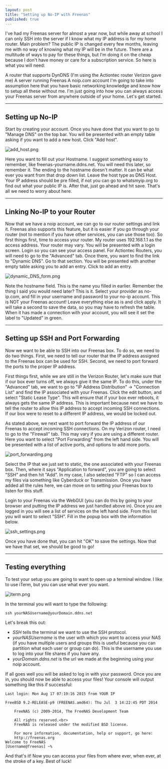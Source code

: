 ```yaml
---
layout: post
title: "Setting up No-IP with Freenas"
published: true
---
```



I've had my Freenas server for almost a year now, but while away at school I can only SSH into the server if I know what my IP address is for my home router. Main problem? The public IP is changed every few months, leaving me with no way of knowing what my IP will be in the future. There are a multitude of ways to pay for these things, but I'm doing it on the cheap because I don't have money or care for a subscription service. So here is what you will need:

A router that supports DynDNS (I'm using the Actiontec router Verizon gave me)
A server running Freenas
A noip.com account
I'm going to take into assumption here that you have basic networking knowledge and know how to setup all these without me. I'm just going into how you can always access your Freenas server from anywhere outside of your home. Let's get started.

-----

## Setting up No-IP

Start by creating your account. Once you have done that you want to go to "Manage DNS" on the top bar. You will be presented with an empty table asking if you want to add a new host. Click "Add host".

![add_host.png]({{site.baseurl}}/_posts/add_host.png)

Here you want to fill out your Hostname. I suggest something easy to remember, like freenas-yourname.ddns.net. You will need this later, so remember it. The ending to the hostname doesn't matter. It can be what ever you want from that drop down list. Leave the host type as DNS Host. Your IP address should be pre filled, if not you can go to whatsmyip.org to find out what your public IP is. After that, just go ahead and hit save. That's all we need to worry about here.

-----

## Linking No-IP to your Router

Now that we have a noip account, we can go to our router settings and link it. Freenas also supports this feature, but it is easier if you go through your router (not to mention if you have other services, you can use those too). So first things first, time to access your router. My router uses 192.168.1.1 as the access address. Your router may vary. You will be presented with a login screen. Login so you can see your access panel. For Actiontec Routers, you will need to go to the "Advanced" tab. Once there, you want to find the link to "Dynamic DNS". Go to that section. You will be presented with another empty table asking you to add an entry. Click to add an entry.

![dynamic_DNS_form.png]({{site.baseurl}}/_posts/dynamic_DNS_form.png)

Note the hostname field. This is the name you filled in earlier. Remember the thing I said you would need later? This is it. Select your provider as no-ip.com, and fill in your username and password to your no-ip account. This is NOT your Freenas account! Leave everything else as is and click apply. It will take a second to save the data, so you may have to refresh the table. When it has made a connection with your account, you will see it set the label to "Updated" in green.

-----

## Setting up SSH and Port Forwarding

Now we want to be able to SSH into our Freenas box. To do so, we need to do two things. First, we need to tell our router that the IP address assigned to the Freenas box can be used for SSH. Second, we need to port forward the ports to the proper IP address.

First things first, while we are still in the Verizon Router, let's make sure that if our box ever turns off, we always give it the same IP. To do this, under the "Advanced" tab, we want to go to "IP Address Distribution" -> "Connection List" and find the IP associated with your Freenas. Click the edit button, and select "Static Lease Type". This will ensure that if your box ever reboots, it always gets the same IP address. This is important because next we have to tell the router to allow this IP address to accept incoming SSH connections. If our box were to reset to a different IP address, we would be locked out. 

As stated above, we next want to port forward the IP address of our Freenas to accept incoming SSH connections. On my Verizon router, I need to go to the "Firewall" tab. This may vary if you are using a different router. Here you want to select "Port Forwarding" from the left hand side. You will be presented with a list of active ports, and options to add more ports.

![port_forwarding.png]({{site.baseurl}}/_posts/port_forwarding.png)

Select the IP that we just set to static, the one associated with your Freenas box. Then, where it says "Application to forward", you are going to select "SSH" and then hit "Add". In my case, I also selected "FTP" so I can access my files via something like Cyberduck or Transmission. Once you have added all the rules here, we can move on to setting your Freenas box to listen for this stuff. 

Login to your Freenas via the WebGUI (you can do this by going to your browser and putting the IP address we just handled above in). Once you are logged in you will see a list of services on the left hand side. From this list you will want to select "SSH". Fill in the popup box with the information below.

![ssh_settings.png]({{site.baseurl}}/_posts/ssh_settings.png)

Once you have done that, you can hit "OK" to save the settings. Now that we have that set, we should be good to go!

-----

## Testing everything

To test your setup you  are going to want to open up a terminal window. I like to use iTerm, but you can use what ever you want.

![iterm.png]({{site.baseurl}}/_posts/iterm.png)

In the terminal you will want to type the following:

`ssh yourNASUsername@yourDomain.ddns.net`

Let's break this out:

* _SSH_ tells the terminal we want to use the SSH protocol.
* _yourNASUsername_ is the user with which you want to access your NAS (if you have multiple users and groups this is useful because you can partition what each user or group can do). This is the username you use to log into your file shares if you have any.
* _yourDomain.ddns.net_ is the url we made at the beginning using your noip account.

If all goes well you will be asked to log in with your password. Once you are in, you should now be able to access your files! Your console will output something like this if successful:

```
Last login: Mon Aug 17 07:19:16 2015 from YOUR IP

FreeBSD 9.2-RELEASE-p9 (FREENAS.amd64): Thu Jul  3 14:22:45 PDT 2014

	FreeNAS (c) 2009-2014, The FreeNAS Development Team

	All rights reserved.<br>
	FreeNAS is released under the modified BSD license.

	For more information, documentation, help or support, go here:
 	http://freenas.org
Welcome to FreeNAS
[Username@freenas] ~%
```

And that's it! Now you can access your files from where ever, when ever, at the stroke of a key. Best of luck! 